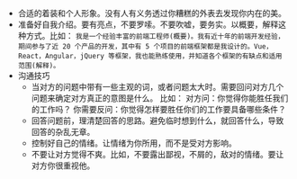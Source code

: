 * 合适的着装和个人形象。没有人有义务透过你糟糕的外表去发现你内在的美。
* 准备好自我介绍。要有亮点，不要罗嗦。不要吹嘘，要务实。以概要，解释这种方式。比如： `我是一个经验丰富的前端工程师(概要)。我有近十年的前端开发经验，期间参与了近 20 个产品的开发，其中有 5 个项目的前端框架都是我设计的。Vue，React，Angular，jQuery 等框架，我也能熟练使用，并知道各个框架的有缺点和适用范围(解释)。`
* 沟通技巧
  * 当对方的问题中带有一些主观的词，或者问题太大时。需要回问对方几个问题来确定对方真正的意图是什么。 比如： 对方问：你觉得你能胜任我们的工作吗？ 你需要反问：你觉得怎样要胜任你们的工作要具备哪些条件？ 
  * 回答问题前，理清楚回答的思路。避免临时想到什么，就回答什么，导致回答的杂乱无章。
  * 控制好自己的情绪。让情绪为你所用，而不是受对方影响。
  * 不要让对方觉得不爽。比如，不要露出鄙视，不屑的，敌对的情绪。要让对方你很重视他。
